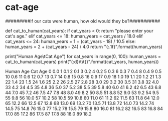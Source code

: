 # cat-age
#########If our cats were human, how old would they be?###########

def cat_to_human(cat_years):
    if cat_years < 0:
        return "please enter your cat's age."
    elif cat_years <= 18:
        human_years = cat_years / 18.0
    elif cat_years <= 24:
        human_years = 1 + (cat_years - 18) / 10.5
    else:
        human_years = 2 + (cat_years - 24) / 4.0
    return "{:.1f}".format(human_years)

print("Human Age\tCat Age")
for cat_years in range(0, 100):
    human_years = cat_to_human(cat_years)
    print("{:d}\t\t{}".format(cat_years, human_years))
    

Human Age       Cat Age
0               0.0
1               0.1
2               0.1
3               0.2
4               0.2
5               0.3
6               0.3
7               0.4
8               0.4
9               0.5
10              0.6
11              0.6
12              0.7
13              0.7
14              0.8
15              0.8
16              0.9
17              0.9
18              1.0
19              1.1
20              1.2
21              1.3
22              1.4
23              1.5
24              1.6
25              2.2
26              2.5
27              2.8
28              3.0
29              3.2
30              3.5
31              3.8
32              4.0
33              4.2
34              4.5
35              4.8
36              5.0
37              5.2
38              5.5
39              5.8
40              6.0
41              6.2
42              6.5
43              6.8
44              7.0
45              7.2
46              7.5
47              7.8
48              8.0
49              8.2
50              8.5
51              8.8
52              9.0
53              9.2
54              9.5
55              9.8
56              10.0
57              10.2
58              10.5
59              10.8
60              11.0
61              11.2
62              11.5
63              11.8
64              12.0
65              12.2
66              12.5
67              12.8
68              13.0
69              13.2
70              13.5
71              13.8
72              14.0
73              14.2
74              14.5
75              14.8
76              15.0
77              15.2
78              15.5
79              15.8
80              16.0
81              16.2
82              16.5
83              16.8
84              17.0
85              17.2
86              17.5
87              17.8
88              18.0
89              18.2
